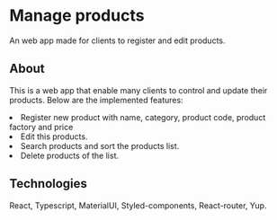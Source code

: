 # Manage products
An web app made for clients to register and edit products.

## About
This is a web app that enable many clients to control and update their products. Below are the implemented features:

<li> Register new product with name, category, product code, product factory and price</li>
<li> Edit this products.</li>
<li>Search products and sort the products list.</li>
<li> Delete products of the list.</li>

## Technologies

React, Typescript, MaterialUI, Styled-components, React-router, Yup. 


